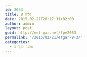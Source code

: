 ```yaml
---
id: 2053
title: גליון 8
date: 2015-02-21T20:17:31+02:00
author: admin
layout: post
guid: http://net-gar.net/?p=2053
permalink: '/2015/02/21/etgar-8-3/'
categories:
  - אתגר כרך ב
---
```

